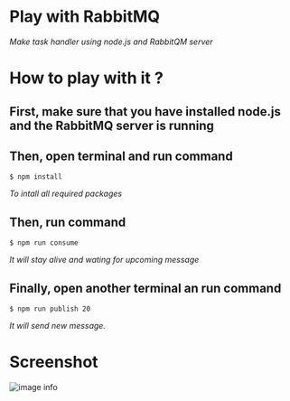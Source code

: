 # Play with RabbitMQ 

*Make task handler using node.js and RabbitQM server*

# How to play with it  ?

## First, make sure that you have installed node.js and the RabbitMQ server is running


## Then, open terminal and run command

``` $ npm install ```

*To intall all required packages*

## Then, run command 

``` $ npm run consume ```

*It will stay alive and wating for upcoming message*

## Finally, open another terminal an run command 

``` $ npm run publish 20 ```

*It will send new message.*

# Screenshot

![image info](./screenshot.png)